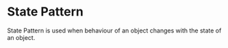 # State Pattern

State Pattern is used when behaviour of an object changes with the state of an object.